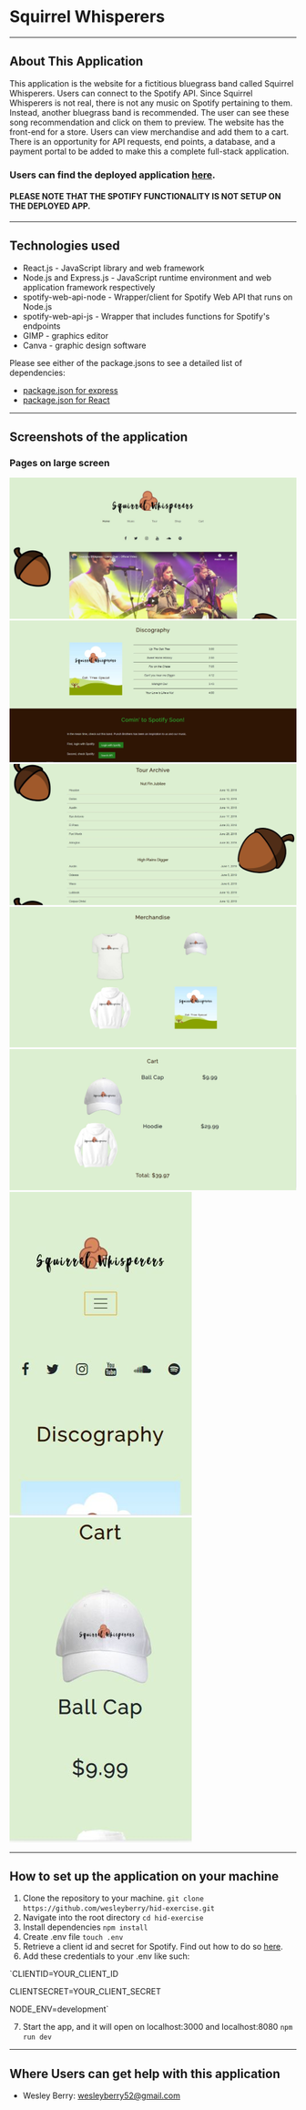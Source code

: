 # Squirrel Whisperers
- - -
## About This Application
This application is the website for a fictitious bluegrass band called Squirrel Whisperers. Users can connect to the Spotify API. Since Squirrel Whisperers is not real, there is not any music on Spotify pertaining to them. Instead, another bluegrass band is recommended. The user can see these song recommendation and click on them to preview.
The website has the front-end for a store. Users can view merchandise and add them to a cart. There is an opportunity for API requests, end points, a database, and a payment portal to be added to make this a complete full-stack application.

### Users can find the deployed application [here](https://pure-brook-92293.herokuapp.com/).
#### PLEASE NOTE THAT THE SPOTIFY FUNCTIONALITY IS NOT SETUP ON THE DEPLOYED APP.
- - -
## Technologies used
* React.js - JavaScript library and web framework
* Node.js and Express.js - JavaScript runtime environment and web application framework respectively
* spotify-web-api-node - Wrapper/client for Spotify Web API that runs on Node.js
* spotify-web-api-js - Wrapper that includes functions for Spotify's endpoints
* GIMP - graphics editor
* Canva - graphic design software

Please see either of the package.jsons to see a detailed list of dependencies:
* [package.json for express](/package.json)
* [package.json for React](/client/package.json)
- - -
## Screenshots of the application
### Pages on large screen
![Landing Page Desktop View](/screenshots/screenshot_1.JPG)
![Discography Page Desktop View](/screenshots/screenshot_2.JPG)
![Tour Page Desktop View](/screenshots/screenshot_3.JPG)
![Merchandise Page Desktop View](/screenshots/screenshot_4.JPG)
![Cart Page Desktop View](/screenshots/screenshot_5.JPG)
![Discography Page Mobile View](/screenshots/screenshot_6.JPG)
![Cart Page Mobile View](/screenshots/screenshot_7.JPG)

- - -
## How to set up the application on your machine
1. Clone the repository to your machine.
`git clone https://github.com/wesleyberry/hid-exercise.git`
2. Navigate into the root directory
`cd hid-exercise`
3. Install dependencies
`npm install`
4. Create .env file
`touch .env`
5. Retrieve a client id and secret for Spotify. Find out how to do so [here](https://developer.spotify.com/documentation/web-api/quick-start/).
6. Add these credentials to your .env like such:

`CLIENTID=YOUR_CLIENT_ID

CLIENTSECRET=YOUR_CLIENT_SECRET

NODE_ENV=development`

7. Start the app, and it will open on localhost:3000 and localhost:8080
`npm run dev`

- - -
## Where Users can get help with this application
* Wesley Berry: wesleyberry52@gmail.com

